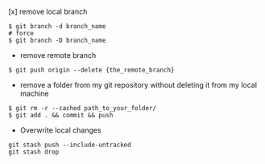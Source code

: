 [x] remove local branch
```
$ git branch -d branch_name
# force
$ git branch -D branch_name
```

- remove remote branch
```
$ git push origin --delete {the_remote_branch}
```

- remove a folder from my git repository without deleting it from my local machine
```
$ git rm -r --cached path_to_your_folder/
$ git add . && commit && push
```

- Overwrite local changes
```
git stash push --include-untracked
git stash drop
```
